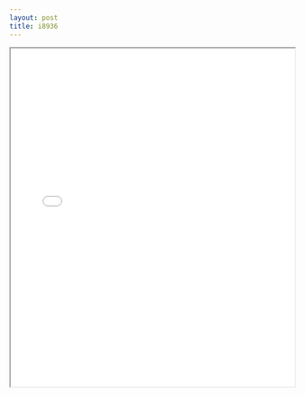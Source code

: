 ```yaml
---
layout: post
title: i8936
---
```


<div class="pdf-container">
<iframe src="/assets/pdfs/i8936.pdf" height="600" width="100%" allowFullScreen="true"></iframe>
</div>

